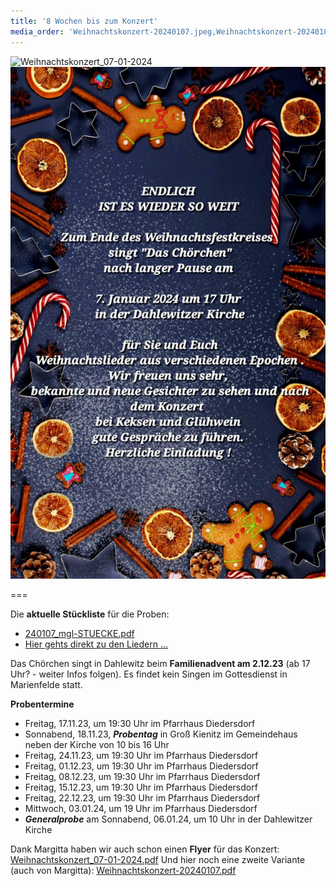 ```yaml
---
title: '8 Wochen bis zum Konzert'
media_order: 'Weihnachtskonzert-20240107.jpeg,Weihnachtskonzert-20240107.pdf'
---
```


![Weihnachtskonzert_07-01-2024](/home/weihnachtskonzert-2024/Weihnachtskonzert_07-01-2024.jpg "Weihnachtskonzert_07-01-2024")
![Weihnachtskonzert-20240107](Weihnachtskonzert-20240107.jpeg "Weihnachtskonzert-20240107")

===

Die **aktuelle Stückliste** für die Proben:
* [240107_mgl-STUECKE.pdf](../keine-3-monate-bis-zum-weihnachtskonzert/240107_mgl-STUECKE.pdf) 
* [<i class="fa fa-hand-o-right"></i> Hier gehts direkt zu den Liedern ...](/choerchen-intern/choerchennoten/tag:Weihnachtskonzert%202024/query:Weihnachtskonzert%202024)

Das Chörchen singt in Dahlewitz beim **Familienadvent am 2.12.23** (ab 17 Uhr? - weiter Infos folgen).
Es findet kein Singen im Gottesdienst in Marienfelde statt.


**Probentermine**
* Freitag, 17.11.23, um 19:30 Uhr im Pfarrhaus Diedersdorf
* Sonnabend, 18.11.23, **_Probentag_** in Groß Kienitz im Gemeindehaus neben der Kirche von 10 bis 16 Uhr
* Freitag, 24.11.23, um 19:30 Uhr im Pfarrhaus Diedersdorf
* Freitag, 01.12.23, um 19:30 Uhr im Pfarrhaus Diedersdorf
* Freitag, 08.12.23, um 19:30 Uhr im Pfarrhaus Diedersdorf
* Freitag, 15.12.23, um 19:30 Uhr im Pfarrhaus Diedersdorf
* Freitag, 22.12.23, um 19:30 Uhr im Pfarrhaus Diedersdorf
* Mittwoch, 03.01.24, um 19 Uhr im Pfarrhaus Diedersdorf
* **_Generalprobe_** am Sonnabend, 06.01.24, um 10 Uhr in der Dahlewitzer Kirche

Dank Margitta haben wir auch schon einen **Flyer** für das Konzert: 
[Weihnachtskonzert_07-01-2024.pdf](/home/weihnachtskonzert-2024/Weihnachtskonzert_07-01-2024.pdf)
Und hier noch eine zweite Variante (auch von Margitta): [Weihnachtskonzert-20240107.pdf](Weihnachtskonzert-20240107.pdf)

